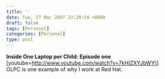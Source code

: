 ```yaml
---
title: ''
date: Tue, 27 Mar 2007 23:29:54 +0000
draft: false
tags: [Personal]
categories: [Personal]
type: post
---
```


**Inside One Laptop per Child: Episode one** \[youtube=http://www.youtube.com/watch?v=7kHIZXYJbWY\]  
OLPC is one example of why I work at Red Hat.